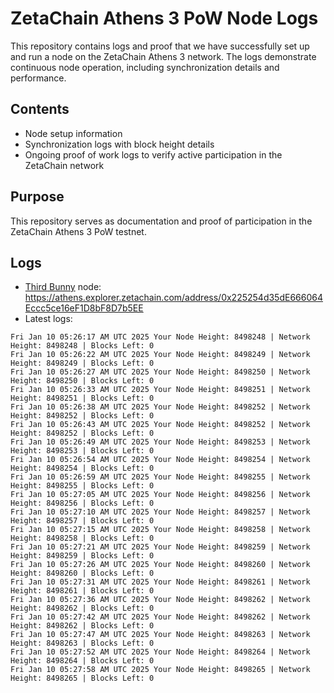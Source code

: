 # ZetaChain Athens 3 PoW Node Logs
This repository contains logs and proof that we have successfully set up and run a node on the ZetaChain Athens 3 network. The logs demonstrate continuous node operation, including synchronization details and performance.

## Contents
- Node setup information
- Synchronization logs with block height details
- Ongoing proof of work logs to verify active participation in the ZetaChain network

## Purpose
This repository serves as documentation and proof of participation in the ZetaChain Athens 3 PoW testnet.

## Logs

- [Third Bunny](https://thirdbunny.xyz/) node: https://athens.explorer.zetachain.com/address/0x225254d35dE666064Eccc5ce16eF1D8bF8D7b5EE
- Latest logs:
```
Fri Jan 10 05:26:17 AM UTC 2025 Your Node Height: 8498248 | Network Height: 8498248 | Blocks Left: 0
Fri Jan 10 05:26:22 AM UTC 2025 Your Node Height: 8498249 | Network Height: 8498249 | Blocks Left: 0
Fri Jan 10 05:26:27 AM UTC 2025 Your Node Height: 8498250 | Network Height: 8498250 | Blocks Left: 0
Fri Jan 10 05:26:33 AM UTC 2025 Your Node Height: 8498251 | Network Height: 8498251 | Blocks Left: 0
Fri Jan 10 05:26:38 AM UTC 2025 Your Node Height: 8498252 | Network Height: 8498252 | Blocks Left: 0
Fri Jan 10 05:26:43 AM UTC 2025 Your Node Height: 8498252 | Network Height: 8498252 | Blocks Left: 0
Fri Jan 10 05:26:49 AM UTC 2025 Your Node Height: 8498253 | Network Height: 8498253 | Blocks Left: 0
Fri Jan 10 05:26:54 AM UTC 2025 Your Node Height: 8498254 | Network Height: 8498254 | Blocks Left: 0
Fri Jan 10 05:26:59 AM UTC 2025 Your Node Height: 8498255 | Network Height: 8498255 | Blocks Left: 0
Fri Jan 10 05:27:05 AM UTC 2025 Your Node Height: 8498256 | Network Height: 8498256 | Blocks Left: 0
Fri Jan 10 05:27:10 AM UTC 2025 Your Node Height: 8498257 | Network Height: 8498257 | Blocks Left: 0
Fri Jan 10 05:27:15 AM UTC 2025 Your Node Height: 8498258 | Network Height: 8498258 | Blocks Left: 0
Fri Jan 10 05:27:21 AM UTC 2025 Your Node Height: 8498259 | Network Height: 8498259 | Blocks Left: 0
Fri Jan 10 05:27:26 AM UTC 2025 Your Node Height: 8498260 | Network Height: 8498260 | Blocks Left: 0
Fri Jan 10 05:27:31 AM UTC 2025 Your Node Height: 8498261 | Network Height: 8498261 | Blocks Left: 0
Fri Jan 10 05:27:36 AM UTC 2025 Your Node Height: 8498262 | Network Height: 8498262 | Blocks Left: 0
Fri Jan 10 05:27:42 AM UTC 2025 Your Node Height: 8498262 | Network Height: 8498262 | Blocks Left: 0
Fri Jan 10 05:27:47 AM UTC 2025 Your Node Height: 8498263 | Network Height: 8498263 | Blocks Left: 0
Fri Jan 10 05:27:52 AM UTC 2025 Your Node Height: 8498264 | Network Height: 8498264 | Blocks Left: 0
Fri Jan 10 05:27:58 AM UTC 2025 Your Node Height: 8498265 | Network Height: 8498265 | Blocks Left: 0
```
